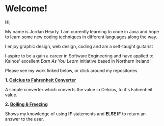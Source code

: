 # Welcome!

Hi,

My name is Jordan Hearty.  I am currently learning to code in Java and hope to learn some new coding techniques in different languages along the way.

I enjoy graphic design, web design, coding and am a self-taught guitarist

I aspire to be a gain a career in Software Engineering and have applied to Kainos' excellent <i>Earn As You Learn</i> initiative based in Northern Ireland! 

Please see my work linked below, or click around my repositories

<b>1. [Celcius to Fahrenheit Converter](https://github.com/jordan-hearty/Java-Exercises/tree/master/Temperature/src/temperature)</b>

A simple converter which converts the value in Celcius, to it's Fahrenheit value.

<b>2. [Boiling & Freezing](https://github.com/jordan-hearty/Java-Exercises/blob/master/BoilingAndFreezing/src/boiling/BoilingAndFreezing.java)</b>

Shows my knowledge of using <b>IF</b> statements and <b>ELSE IF</b> to return an answer to the user.
